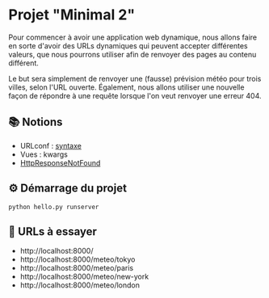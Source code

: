 # Projet "Minimal 2"

Pour commencer à avoir une application web dynamique, nous allons faire en sorte d'avoir des URLs dynamiques qui peuvent accepter différentes valeurs, que nous pourrons utiliser afin de renvoyer des pages au contenu différent.

Le but sera simplement de renvoyer une (fausse) prévision météo pour trois villes, selon l'URL ouverte. Également, nous allons utiliser une nouvelle façon de répondre à une requête lorsque l'on veut renvoyer une erreur 404.

## 📚 Notions

* URLconf : [syntaxe](https://docs.djangoproject.com/fr/4.0/topics/http/urls/#example)
* Vues : kwargs
* [HttpResponseNotFound](https://docs.djangoproject.com/en/4.0/ref/request-response/#django.http.HttpResponseNotFound)

## ⚙️ Démarrage du projet

    python hello.py runserver

## 🔗 URLs à essayer

* http://localhost:8000/
* http://localhost:8000/meteo/tokyo
* http://localhost:8000/meteo/paris
* http://localhost:8000/meteo/new-york
* http://localhost:8000/meteo/london
